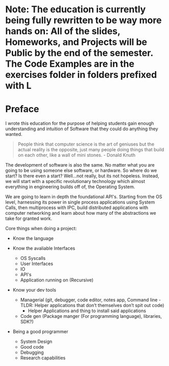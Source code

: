 # Note: The education is currently being fully rewritten to be way more hands on: All of the slides, Homeworks, and Projects will be Public by the end of the semester. The Code Examples are in the exercises folder in folders prefixed with L

# Preface
I wrote this education for the purpose of helping students gain enough understanding and intuition of Software that they could do anything they wanted. 

> People think that computer science is the art of geniuses but the actual reality is the opposite, just many people doing things that build on each other, like a wall of mini stones.  - Donald Knuth

The development of software is also the same. No matter what you are going to be using someone else software, or hardware. So where do we start? Is there even a start? Well...not really, but its not hopeless. Instead, we will start with a specific revolutionary technology which almost everything in engineering builds off of, the Operating System. 

We are going to learn in depth the foundational API's. Starting from the OS level, harnessing its power in single process applications using System Calls, then multiprocess with IPC, build distributed applications with computer networking and learn about how many of the abstractions we take for granted work.

Core things when doing a project:
* Know the language
* Know the avaliable Interfaces
    * OS Syscalls
    * User Interfaces
    * IO
    * API's
    * Application running on (Recursive)
* Know your dev tools 
    * Managerial (git, debugger, code editor, notes app, Command line - TLDR: Helper applications that don’t themselves don’t spit out code)
        * Helper Applications and thing to install said applications
    * Code gen (Package manger (For programming language), libraries, SDK?)

* Being a good programmer
    * System Design
    * Good code
    * Debugging
    * Research capabilities
